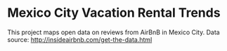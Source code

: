 # Mexico City Vacation Rental Trends
This project maps open data on reviews from AirBnB in Mexico City.
Data source: http://insideairbnb.com/get-the-data.html
